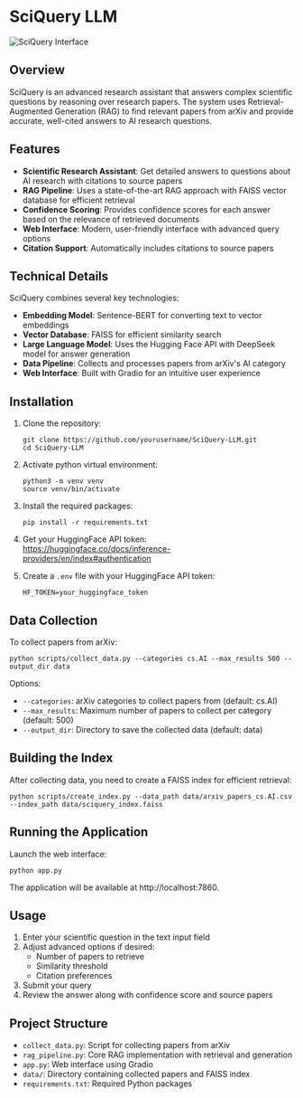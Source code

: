 # SciQuery LLM

![SciQuery Interface](assets/app_preview.png)

## Overview

SciQuery is an advanced research assistant that answers complex scientific questions by reasoning over research papers. The system uses Retrieval-Augmented Generation (RAG) to find relevant papers from arXiv and provide accurate, well-cited answers to AI research questions.

## Features

- **Scientific Research Assistant**: Get detailed answers to questions about AI research with citations to source papers
- **RAG Pipeline**: Uses a state-of-the-art RAG approach with FAISS vector database for efficient retrieval
- **Confidence Scoring**: Provides confidence scores for each answer based on the relevance of retrieved documents
- **Web Interface**: Modern, user-friendly interface with advanced query options
- **Citation Support**: Automatically includes citations to source papers

## Technical Details

SciQuery combines several key technologies:

- **Embedding Model**: Sentence-BERT for converting text to vector embeddings
- **Vector Database**: FAISS for efficient similarity search
- **Large Language Model**: Uses the Hugging Face API with DeepSeek model for answer generation
- **Data Pipeline**: Collects and processes papers from arXiv's AI category
- **Web Interface**: Built with Gradio for an intuitive user experience

## Installation

1. Clone the repository:
   ```
   git clone https://github.com/yourusername/SciQuery-LLM.git
   cd SciQuery-LLM
   ```

2. Activate python virtual environment:
   ```
   python3 -m venv venv
   source venv/bin/activate
   ```

3. Install the required packages:
   ```
   pip install -r requirements.txt
   ```

4. Get your HuggingFace API token: https://huggingface.co/docs/inference-providers/en/index#authentication

5. Create a `.env` file with your HuggingFace API token:
   ```
   HF_TOKEN=your_huggingface_token
   ```

## Data Collection

To collect papers from arXiv:

```
python scripts/collect_data.py --categories cs.AI --max_results 500 --output_dir data
```

Options:
- `--categories`: arXiv categories to collect papers from (default: cs.AI)
- `--max_results`: Maximum number of papers to collect per category (default: 500)
- `--output_dir`: Directory to save the collected data (default: data)

## Building the Index

After collecting data, you need to create a FAISS index for efficient retrieval:

```
python scripts/create_index.py --data_path data/arxiv_papers_cs.AI.csv --index_path data/sciquery_index.faiss
```

## Running the Application

Launch the web interface:

```
python app.py
```

The application will be available at http://localhost:7860.

## Usage

1. Enter your scientific question in the text input field
2. Adjust advanced options if desired:
   - Number of papers to retrieve
   - Similarity threshold
   - Citation preferences
3. Submit your query
4. Review the answer along with confidence score and source papers

## Project Structure

- `collect_data.py`: Script for collecting papers from arXiv
- `rag_pipeline.py`: Core RAG implementation with retrieval and generation
- `app.py`: Web interface using Gradio
- `data/`: Directory containing collected papers and FAISS index
- `requirements.txt`: Required Python packages
